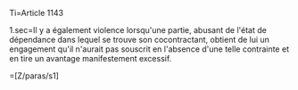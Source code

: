 Ti=Article 1143

1.sec=Il y a également violence lorsqu'une partie, abusant de l'état de dépendance dans lequel se trouve son cocontractant, obtient de lui un engagement qu'il n'aurait pas souscrit en l'absence d'une telle contrainte et en tire un avantage manifestement excessif.

=[Z/paras/s1]